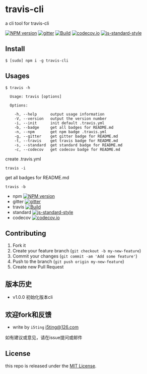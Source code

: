 # travis-cli

a cli tool for travis-cli 

[![NPM version](https://img.shields.io/npm/v/travis-cli.svg?style=flat-square)](https://www.npmjs.com/package/travis-cli)
[![gitter](https://badges.gitter.im/Join%20Chat.svg)](https://gitter.im/i5ting/travis-cli?utm_source=badge&utm_medium=badge&utm_campaign=pr-badge&utm_content=badge)
[![Build](https://travis-ci.org/i5ting/travis-cli.svg?branch=master)](https://travis-ci.org/i5ting/travis-cli)
[![codecov.io](https://codecov.io/github/i5ting/travis-cli/coverage.svg?branch=master)](https://codecov.io/github/i5ting/travis-cli?branch=master)
[![js-standard-style](https://img.shields.io/badge/code%20style-standard-brightgreen.svg)](http://standardjs.com/)

## Install

```
$ [sudo] npm i -g travis-cli 
```

## Usages

```
$ travis -h

  Usage: travis [options]

  Options:

    -h, --help      output usage information
    -V, --version   output the version number
    -i, --init      init default .travis.yml
    -b, --badge     get all badges for README.md
    -n, --npm       get npm badge .travis.yml
    -g, --gitter    get gitter badge for README.md
    -t, --travis    get travis badge for README.md
    -s, --standard  get standard badge for README.md
    -c, --codecov   get codecov badge for README.md
```

create .travis.yml

```
travis -i
```

get all badges for README.md


```
travis -b
```

- npm [![NPM version](https://img.shields.io/npm/v/travis-cli.svg?style=flat-square)](https://www.npmjs.com/package/travis-cli)
- gitter  [![gitter](https://badges.gitter.im/Join%20Chat.svg)](https://gitter.im/i5ting/travis-cli?utm_source=badge&utm_medium=badge&utm_campaign=pr-badge&utm_content=badge)
- travis [![Build](https://travis-ci.org/i5ting/travis-cli.svg?branch=master)](https://travis-ci.org/i5ting/travis-cli)
- standard [![js-standard-style](https://img.shields.io/badge/code%20style-standard-brightgreen.svg)](http://standardjs.com/)
- codecov [![codecov.io](https://codecov.io/github/i5ting/travis-cli/coverage.svg?branch=master)](https://codecov.io/github/i5ting/travis-cli?branch=master)

## Contributing

1. Fork it
2. Create your feature branch (`git checkout -b my-new-feature`)
3. Commit your changes (`git commit -am 'Add some feature'`)
4. Push to the branch (`git push origin my-new-feature`)
5. Create new Pull Request

## 版本历史

- v1.0.0 初始化版本cli

## 欢迎fork和反馈

- write by `i5ting` i5ting@126.com

如有建议或意见，请在issue提问或邮件

## License

this repo is released under the [MIT
License](http://www.opensource.org/licenses/MIT).
